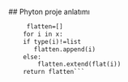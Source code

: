 ## Phyton proje anlatımı 
``` def flat(x):
     flatten=[]
    for i in x:
    if type(i)!=list
       flatten.append(i)
    else:
        flatten.extend(flat(i))
    return flatten```